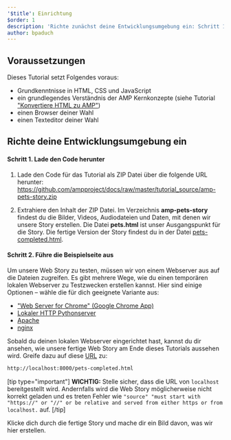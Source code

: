 ```yaml
---
'$title': Einrichtung
$order: 1
description: 'Richte zunächst deine Entwicklungsumgebung ein: Schritt 1. Lade den Code herunter. Lade den Beispielcode für das Tutorial entweder als ZIP Datei oder über git herunter …'
author: bpaduch
---
```


## Voraussetzungen

Dieses Tutorial setzt Folgendes voraus:

- Grundkenntnisse in HTML, CSS und JavaScript
- ein grundlegendes Verständnis der AMP Kernkonzepte (siehe Tutorial ["Konvertiere HTML zu AMP"](../../../../documentation/guides-and-tutorials/start/converting/index.md?format=websites))
- einen Browser deiner Wahl
- einen Texteditor deiner Wahl

## Richte deine Entwicklungsumgebung ein

#### Schritt 1. Lade den Code herunter

1. Lade den Code für das Tutorial als ZIP Datei über die folgende URL herunter: <a href="https://github.com/ampproject/docs/raw/master/tutorial_source/amp-pets-story.zip">https://github.com/ampproject/docs/raw/master/tutorial_source/amp-pets-story.zip</a>

2. Extrahiere den Inhalt der ZIP Datei. Im Verzeichnis **amp-pets-story** findest du die Bilder, Videos, Audiodateien und Daten, mit denen wir unsere Story erstellen. Die Datei **pets.html** ist unser Ausgangspunkt für die Story. Die fertige Version der Story findest du in der Datei [pets-completed.html](https://github.com/ampproject/docs/blob/master/tutorial_source/amp-pets-story/pets-completed.html).

#### Schritt 2. Führe die Beispielseite aus

Um unsere Web Story zu testen, müssen wir von einem Webserver aus auf die Dateien zugreifen. Es gibt mehrere Wege, wie du einen temporären lokalen Webserver zu Testzwecken erstellen kannst. Hier sind einige Optionen – wähle die für dich geeignete Variante aus:

- ["Web Server for Chrome" (Google Chrome App)](https://chrome.google.com/webstore/detail/web-server-for-chrome/ofhbbkphhbklhfoeikjpcbhemlocgigb)
- [Lokaler HTTP Pythonserver](https://developer.mozilla.org/en-US/docs/Learn/Common_questions/set_up_a_local_testing_server#Running_a_simple_local_HTTP_server)
- [Apache](https://httpd.apache.org/docs/2.4/getting-started.html)
- [nginx](http://nginx.org/)

Sobald du deinen lokalen Webserver eingerichtet hast, kannst du dir ansehen, wie unsere fertige Web Story am Ende dieses Tutorials aussehen wird. Greife dazu auf diese <a href="http://localhost:8000/pets-completed.html">URL</a> zu:

```html
http://localhost:8000/pets-completed.html
```

[tip type="important"] **WICHTIG:** Stelle sicher, dass die URL von `localhost` bereitgestellt wird. Andernfalls wird die Web Story möglicherweise nicht korrekt geladen und es treten Fehler wie `"source" "must start with "https://" or "//" or be relative and served from either https or from localhost.` auf. [/tip]

Klicke dich durch die fertige Story und mache dir ein Bild davon, was wir hier erstellen.
